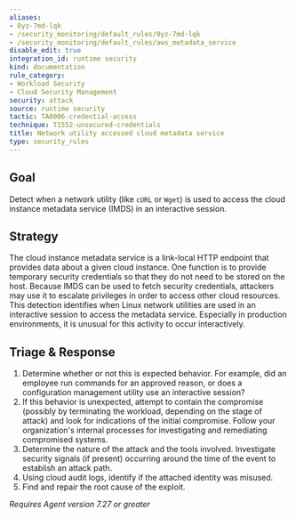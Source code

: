 ```yaml
---
aliases:
- 0yz-7md-lqk
- /security_monitoring/default_rules/0yz-7md-lqk
- /security_monitoring/default_rules/aws_metadata_service
disable_edit: true
integration_id: runtime security
kind: documentation
rule_category:
- Workload Security
- Cloud Security Management
security: attack
source: runtime security
tactic: TA0006-credential-access
technique: T1552-unsecured-credentials
title: Network utility accessed cloud metadata service
type: security_rules
---
```


## Goal
Detect when a network utility (like `cURL` or `Wget`) is used to access the cloud instance metadata service (IMDS) in an interactive session.

## Strategy
The cloud instance metadata service is a link-local HTTP endpoint that provides data about a given cloud instance. One function is to provide temporary security credentials so that they do not need to be stored on the host. Because IMDS can be used to fetch security credentials, attackers may use it to escalate privileges in order to access other cloud resources. This detection identifies when Linux network utilities are used in an interactive session to access the metadata service. Especially in production environments, it is unusual for this activity to occur interactively.

## Triage & Response
1. Determine whether or not this is expected behavior. For example, did an employee run commands for an approved reason, or does a configuration management utility use an interactive session?
2. If this behavior is unexpected, attempt to contain the compromise (possibly by terminating the workload, depending on the stage of attack) and look for indications of the initial compromise. Follow your organization's internal processes for investigating and remediating compromised systems.
3. Determine the nature of the attack and the tools involved. Investigate security signals (if present) occurring around the time of the event to establish an attack path.
4. Using cloud audit logs, identify if the attached identity was misused.
5. Find and repair the root cause of the exploit.

*Requires Agent version 7.27 or greater*
